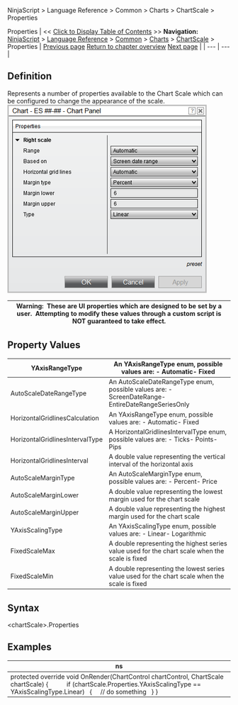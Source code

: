 ﻿
NinjaScript \> Language Reference \> Common \> Charts \> ChartScale \> Properties

Properties
| \<\< [Click to Display Table of Contents](chartscale_properties.md) \>\> **Navigation:**     [NinjaScript](ninjascript-1.md) \> [Language Reference](language_reference_wip-1.md) \> [Common](common-1.md) \> [Charts](chart-1.md) \> [ChartScale](chartscale-1.md) \> Properties | [Previous page](panelindex-1.md) [Return to chapter overview](chartscale-1.md) [Next page](chartscale_scalejustification-1.md) |
| --- | --- |
## Definition
Represents a number of properties available to the Chart Scale which can be configured to change the appearance of the scale.
 
![ChartPanel_Properites](chartpanel_properites.png)

| Warning:  These are UI properties which are designed to be set by a user.  Attempting to modify these values through a custom script is NOT guaranteed to take effect. |
| --- |

## 
## 
## Property Values
| YAxisRangeType | An YAxisRangeType enum, possible values are: - Automatic- Fixed |
| --- | --- |
| AutoScaleDateRangeType | An AutoScaleDateRangeType enum, possible values are: - ScreenDateRange- EntireDateRangeSeriesOnly |
| HorizontalGridlinesCalculation | An YAxisRangeType enum, possible values are: - Automatic- Fixed |
| HorizontalGridlinesIntervalType | A HorizontalGridlinesIntervalType enum, possible values are: - Ticks- Points- Pips |
| HorizontalGridlinesInterval | A double value representing the vertical interval of the horizontal axis |
| AutoScaleMarginType | An AutoScaleMarginType enum, possible values are: - Percent- Price |
| AutoScaleMarginLower | A double value representing the lowest margin used for the chart scale |
| AutoScaleMarginUpper | A double value representing the highest margin used for the chart scale |
| YAxisScalingType | An YAxisScalingType enum, possible values are: - Linear- Logarithmic |
| FixedScaleMax | A double representing the highest series value used for the chart scale when the scale is fixed |
| FixedScaleMin | A double representing the lowest series value used for the chart scale when the scale is fixed |

## 
## Syntax
\<chartScale\>.Properties
 
## Examples
| ns |
| --- |
| protected override void OnRender(ChartControl chartControl, ChartScale chartScale) {             if (chartScale.Properties.YAxisScalingType \=\= YAxisScalingType.Linear)    {      // do something    } } |

